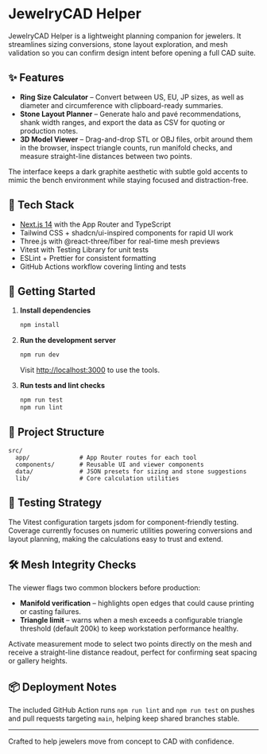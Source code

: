 # JewelryCAD Helper

JewelryCAD Helper is a lightweight planning companion for jewelers. It streamlines sizing conversions, stone layout exploration, and mesh validation so you can confirm design intent before opening a full CAD suite.

## ✨ Features

- **Ring Size Calculator** – Convert between US, EU, JP sizes, as well as diameter and circumference with clipboard-ready summaries.
- **Stone Layout Planner** – Generate halo and pavé recommendations, shank width ranges, and export the data as CSV for quoting or production notes.
- **3D Model Viewer** – Drag-and-drop STL or OBJ files, orbit around them in the browser, inspect triangle counts, run manifold checks, and measure straight-line distances between two points.

The interface keeps a dark graphite aesthetic with subtle gold accents to mimic the bench environment while staying focused and distraction-free.

## 🧱 Tech Stack

- [Next.js 14](https://nextjs.org/) with the App Router and TypeScript
- Tailwind CSS + shadcn/ui-inspired components for rapid UI work
- Three.js with @react-three/fiber for real-time mesh previews
- Vitest with Testing Library for unit tests
- ESLint + Prettier for consistent formatting
- GitHub Actions workflow covering linting and tests

## 🚀 Getting Started

1. **Install dependencies**

   ```bash
   npm install
   ```

2. **Run the development server**

   ```bash
   npm run dev
   ```

   Visit [http://localhost:3000](http://localhost:3000) to use the tools.

3. **Run tests and lint checks**

   ```bash
   npm run test
   npm run lint
   ```

## 📁 Project Structure

```
src/
  app/              # App Router routes for each tool
  components/       # Reusable UI and viewer components
  data/             # JSON presets for sizing and stone suggestions
  lib/              # Core calculation utilities
```

## 🧪 Testing Strategy

The Vitest configuration targets jsdom for component-friendly testing. Coverage currently focuses on numeric utilities powering conversions and layout planning, making the calculations easy to trust and extend.

## 🛠️ Mesh Integrity Checks

The viewer flags two common blockers before production:

- **Manifold verification** – highlights open edges that could cause printing or casting failures.
- **Triangle limit** – warns when a mesh exceeds a configurable triangle threshold (default 200k) to keep workstation performance healthy.

Activate measurement mode to select two points directly on the mesh and receive a straight-line distance readout, perfect for confirming seat spacing or gallery heights.

## 📦 Deployment Notes

The included GitHub Action runs `npm run lint` and `npm run test` on pushes and pull requests targeting `main`, helping keep shared branches stable.

---

Crafted to help jewelers move from concept to CAD with confidence.
